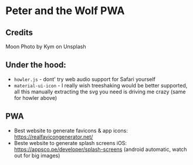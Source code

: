# Peter and the Wolf PWA

## Credits

Moon Photo by Kym on Unsplash

## Under the hood:

- `howler.js` - dont' try web audio support for Safari yourself
- `material-ui-icon` - I really wish treeshaking would be better supported, all this manually extracting the svg you need is driving me crazy (same for howler above)

## PWA

- Best website to generate favicons & app icons: https://realfavicongenerator.net/
- Beste website to generate splash screens iOS: https://appsco.pe/developer/splash-screens (android automatic, watch out for big images)
